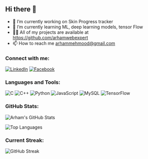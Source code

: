 ## Hi there 👋



- 🔭 I’m currently working on Skin Progress tracker
- 🌱 I’m currently learning ML, deep learning models, tensor Flow 
- 👨‍💻 All of my projects are available at https://github.com/arhamwebexpert
- 📫 How to reach me arhammehmood@gmail.com

### Connect with me:
[![LinkedIn](https://img.shields.io/badge/-LinkedIn-blue?style=flat-square&logo=linkedin&logoColor=white)](www.linkedin.com/in/arham-mehmood-565667247)
[![Facebook](https://img.shields.io/badge/-Facebook-blue?style=flat-square&logo=facebook&logoColor=white)](https://www.facebook.com/profile.php?id=100088562238336&mibextid=ZbWKwL)


### Languages and Tools:
![C](https://img.shields.io/badge/-C-A8B9CC?style=flat-square&logo=c)
![C++](https://img.shields.io/badge/-C++-00599C?style=flat-square&logo=cplusplus)
![Python](https://img.shields.io/badge/-Python-3776AB?style=flat-square&logo=python)
![JavaScript](https://img.shields.io/badge/-JavaScript-F7DF1E?style=flat-square&logo=javascript)
![MySQL](https://img.shields.io/badge/-MySQL-4479A1?style=flat-square&logo=mysql)
![TensorFlow](https://img.shields.io/badge/-TensorFlow-FF6F00?style=flat-square&logo=tensorflow)

### GitHub Stats:
![Arham's GitHub Stats](https://github-readme-stats.vercel.app/api?username=arhamwebexpert&show_icons=true&count_private=true&theme=default)

![Top Languages](https://github-readme-stats.vercel.app/api/top-langs/?username=arhamwebexpert&layout=compact&theme=default)

### Current Streak:
![GitHub Streak](https://github-readme-streak-stats.herokuapp.com/?user=arhamwebexpert&theme=default)




